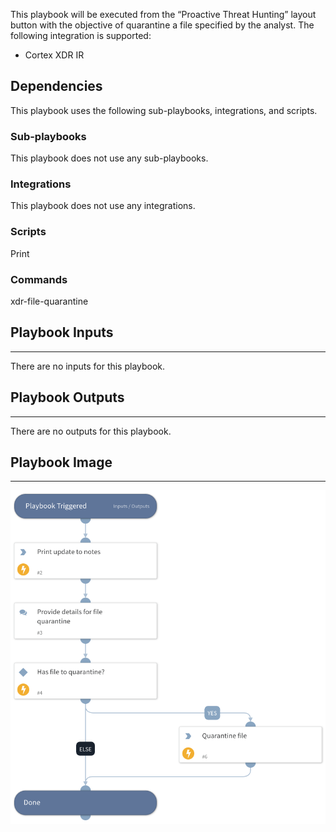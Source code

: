 This playbook will be executed from the “Proactive Threat Hunting” layout button with the objective of quarantine a file specified by the analyst. The following integration is supported:
- Cortex XDR IR

## Dependencies

This playbook uses the following sub-playbooks, integrations, and scripts.

### Sub-playbooks

This playbook does not use any sub-playbooks.

### Integrations

This playbook does not use any integrations.

### Scripts

Print

### Commands

xdr-file-quarantine

## Playbook Inputs

---
There are no inputs for this playbook.

## Playbook Outputs

---
There are no outputs for this playbook.

## Playbook Image

---

![Proactive Threat Hunting - Quarantine File](../doc_files/Proactive_Threat_Hunting_-_Quarantine_File.png)
